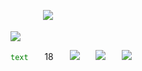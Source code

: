 ㅤㅤㅤㅤ![](https://static.wikia.nocookie.net/marvel-rivals/images/5/50/Loki_MVP_-_Crooked_Candidate_Full.gif/revision/latest?cb=20250314140507)

![](https://i.postimg.cc/zXgTv0zm/42c9df5cb68e91db3b9a5f0de10e4d34587bfd37.png)

<code style="color : Green">text</code>ㅤㅤ18ㅤㅤ![](https://cdn.discordapp.com/emojis/1113883032567422976.webp?size=22&quality=lossless)ㅤㅤ![](https://i.ibb.co/b2GycB8/ezgif-3-367ad808cf.png)ㅤㅤ![](https://i.ibb.co/6NSWkb5/ezgif-3-058e7ef1ea.png)

